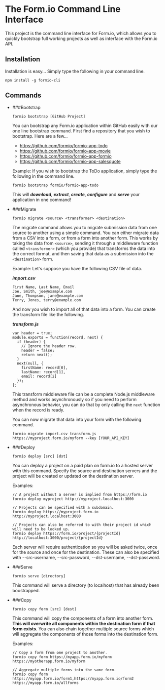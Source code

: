 The Form.io Command Line Interface
=================================
This project is the command line interface for Form.io, which allows you to quickly bootstrap full working projects as
well as interface with the Form.io API.

Installation
-------------------
Installation is easy... Simply type the following in your command line.

```
npm install -g formio-cli
```

Commands
-------------

 - ###Bootstrap

   ```
   formio bootstrap [GitHub Project]
   ```

   You can bootstrap any Form.io application within GitHub easily with our one line bootstrap command. First find a
   repository that you wish to bootstrap.  Here are a few...

    - https://github.com/formio/formio-app-todo
    - https://github.com/formio/formio-app-movie
    - https://github.com/formio/formio-app-formio
    - https://github.com/formio/formio-app-salesquote

   Example: If you wish to bootstrap the ToDo application, simply type the following in the command line.

   ```
   formio bootstrap formio/formio-app-todo
   ```

   This will ***download***, ***extract***, ***create***, ***configure*** and ***serve*** your application in one command!
   
 - ###Migrate

   ```
   formio migrate <source> <transformer> <destination>
   ```

   The migrate command allows you to migrate submission data from one source to another using a simple command. You can either migrate data from a CSV into a form, or from a form into another form. This works by taking the data from ```<source>```, sending it through a middleware function called ```<transformer>``` (which you provide) that transforms the data into the correct format, and then saving that data as a submission into the ```<destination>``` form.

   Example: Let's suppose you have the following CSV file of data.
   
   ***import.csv***
   ```
   First Name, Last Name, Email
   Joe, Smith, joe@example.com
   Jane, Thompson, jane@example.com
   Terry, Jones, terry@example.com
   ```
   And now you wish to import all of that data into a form. You can create the transform file like the following.
   
   ***transform.js***
   ```
   var header = true;
   module.exports = function(record, next) {
     if (header) {
       // Ignore the header row.
       header = false;
       return next();
     }
     next(null, {
       firstName: record[0],
       lastName: record[1],
       email: record[2]
     });
   };
   ```
   
   This transform middleware file can be a complete Node.js middleware method and works asynchronously so if you need to perform asynchronous behavior, you can do that by only calling the ```next``` function when the record is ready.
   
   You can now migrate that data into your form with the following command.
   
   ```
   formio migrate import.csv transform.js https://myproject.form.io/myform --key [YOUR_API_KEY]
   ```  
   
 - ###Deploy
    
   ```
   formio deploy [src] [dst]
   ```
   
   You can deploy a project on a paid plan on form.io to a hosted server with this command. Specify the source and destination servers and the project will be created or updated on the destination server.
   
   Examples:
   
   ```
   // A project without a server is implied from https://form.io
   formio deploy myproject http://myproject.localhost:3000
   
   // Projects can be specified with a subdomain.
   formio deploy https://myproject.form.io http://myproject.localhost:3000
   
   // Projects can also be referred to with their project id which will need to be looked up.
   formio deploy https://form.io/project/{projectId} http://localhost:3000/project/{projectId}
   ```
   
   Each server will require authentication so you will be asked twice, once for the source and once for the destination. These can also be specified with --src-username, --src-password, --dst-username, --dst-password.

 - ###Serve

   ```
   formio serve [directory]
   ```

   This command will serve a directory (to localhost) that has already been boostrapped.

 - ###Copy

    ```
    formio copy form [src] [dest]
    ```

    This command will copy the components of a form into another form. **This will overwrite all components within the destination form if that form exists**.
    You can also chain together multiple source forms which will aggregate the components of those forms into the destination form.

    Examples:

    ```
    // Copy a form from one project to another.
    formio copy form https://myapp.form.io/myform https://myotherapp.form.io/myform

    // Aggregate multiple forms into the same form.
    formio copy form https://myapp.form.io/form1,https://myapp.form.io/form2 https://myapp.form.io/allforms
    ```
